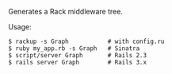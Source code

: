 Generates a Rack middleware tree.

Usage:

    $ rackup -s Graph           # with config.ru
    $ ruby my_app.rb -s Graph   # Sinatra
    $ script/server Graph       # Rails 2.3
    $ rails server Graph        # Rails 3.x
